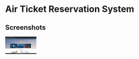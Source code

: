 # Air Ticket Reservation System

## Screenshots

<img src="https://github.com/Chitranjan-Sharma/airticketsystem-app/blob/master/src/assets/screenshots/Screenshot%20(4).png" width="100">
